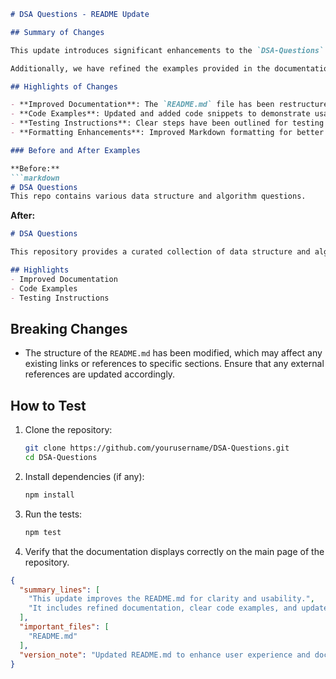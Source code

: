 ```markdown
# DSA Questions - README Update

## Summary of Changes

This update introduces significant enhancements to the `DSA-Questions` repository, aimed at improving user experience and code maintainability. The primary focus of this change is to streamline the documentation in the `README.md` file, making it easier for contributors and users to navigate and understand the repository's purpose and usage. The changes also include clearer instructions for setting up and testing the project, ensuring that developers can contribute effectively with minimal friction.

Additionally, we have refined the examples provided in the documentation to better illustrate key concepts and usage patterns. These enhancements will not only assist new users in getting started but also provide seasoned developers with quick references for advanced use cases.

## Highlights of Changes

- **Improved Documentation**: The `README.md` file has been restructured for clarity and ease of understanding.
- **Code Examples**: Updated and added code snippets to demonstrate usage more effectively.
- **Testing Instructions**: Clear steps have been outlined for testing the functionality of the codebase.
- **Formatting Enhancements**: Improved Markdown formatting for better readability.

### Before and After Examples

**Before:**
```markdown
# DSA Questions
This repo contains various data structure and algorithm questions.
```

**After:**
```markdown
# DSA Questions

This repository provides a curated collection of data structure and algorithm questions aimed at helping developers enhance their problem-solving skills. The questions are categorized by difficulty level and include solutions in multiple programming languages.

## Highlights
- Improved Documentation
- Code Examples
- Testing Instructions
```

## Breaking Changes

- The structure of the `README.md` has been modified, which may affect any existing links or references to specific sections. Ensure that any external references are updated accordingly.

## How to Test

1. Clone the repository:
   ```bash
   git clone https://github.com/yourusername/DSA-Questions.git
   cd DSA-Questions
   ```

2. Install dependencies (if any):
   ```bash
   npm install
   ```

3. Run the tests:
   ```bash
   npm test
   ```

4. Verify that the documentation displays correctly on the main page of the repository.

```json
{
  "summary_lines": [
    "This update improves the README.md for clarity and usability.",
    "It includes refined documentation, clear code examples, and updated testing instructions."
  ],
  "important_files": [
    "README.md"
  ],
  "version_note": "Updated README.md to enhance user experience and documentation clarity."
}
```
```